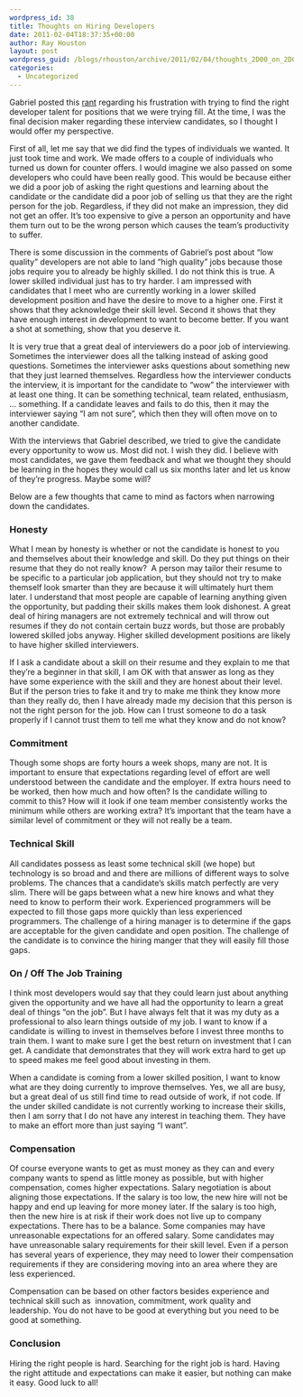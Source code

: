 ```yaml
---
wordpress_id: 38
title: Thoughts on Hiring Developers
date: 2011-02-04T18:37:35+00:00
author: Ray Houston
layout: post
wordpress_guid: /blogs/rhouston/archive/2011/02/04/thoughts_2D00_on_2D00_hiring_2D00_developers.aspx
categories:
  - Uncategorized
---
```

Gabriel posted this [rant](http://www.lostechies.com/blogs/gabrielschenker/archive/2011/01/18/ranting-about-the-quality-of-developers.aspx) regarding his frustration with trying to find the right developer talent for positions that we were trying fill. At the time, I was the final decision maker regarding these interview candidates, so I thought I would offer my perspective.

First of all, let me say that we did find the types of individuals we wanted. It just took time and work. We made offers to a couple of individuals who turned us down for counter offers. I would imagine we also passed on some developers who could have been really good. This would be because either we did a poor job of asking the right questions and learning about the candidate or the candidate did a poor job of selling us that they are the right person for the job. Regardless, if they did not make an impression, they did not get an offer. It’s too expensive to give a person an opportunity and have them turn out to be the wrong person which causes the team’s productivity to suffer.

There is some discussion in the comments of Gabriel’s post about “low quality” developers are not able to land “high quality” jobs because those jobs require you to already be highly skilled. I do not think this is true. A lower skilled individual just has to try harder. I am impressed with candidates that I meet who are currently working in a lower skilled development position and have the desire to move to a higher one. First it shows that they acknowledge their skill level. Second it shows that they have enough interest in development to want to become better. If you want a shot at something, show that you deserve it.

It is very true that a great deal of interviewers do a poor job of interviewing. Sometimes the interviewer does all the talking instead of asking good questions. Sometimes the interviewer asks questions about something new that they just learned themselves. Regardless how the interviewer conducts the interview, it is important for the candidate to “wow” the interviewer with at least one thing. It can be something technical, team related, enthusiasm, … something. If a candidate leaves and fails to do this, then it may the interviewer saying “I am not sure”, which then they will often move on to another candidate.

With the interviews that Gabriel described, we tried to give the candidate every opportunity to wow us. Most did not. I wish they did. I believe with most candidates, we gave them feedback and what we thought they should be learning in the hopes they would call us six months later and let us know of they’re progress. Maybe some will?

Below are a few thoughts that came to mind as factors when narrowing down the candidates.

### Honesty

What I mean by honesty is whether or not the candidate is honest to you and themselves about their knowledge and skill. Do they put things on their resume that they do not really know?&#160; A person may tailor their resume to be specific to a particular job application, but they should not try to make themself look smarter than they are because it will ultimately hurt them later. I understand that most people are capable of learning anything given the opportunity, but padding their skills makes them look dishonest. A great deal of hiring managers are not extremely technical and will throw out resumes if they do not contain certain buzz words, but those are probably lowered skilled jobs anyway. Higher skilled development positions are likely to have higher skilled interviewers.

If I ask a candidate about a skill on their resume and they explain to me that they’re a beginner in that skill, I am OK with that answer as long as they have some experience with the skill and they are honest about their level. But if the person tries to fake it and try to make me think they know more than they really do, then I have already made my decision that this person is not the right person for the job. How can I trust someone to do a task properly if I cannot trust them to tell me what they know and do not know?

### Commitment

Though some shops are forty hours a week shops, many are not. It is important to ensure that expectations regarding level of effort are well understood between the candidate and the employer. If extra hours need to be worked, then how much and how often? Is the candidate willing to commit to this? How will it look if one team member consistently works the minimum while others are working extra? It’s important that the team have a similar level of commitment or they will not really be a team.

### Technical Skill

All candidates possess as least some technical skill (we hope) but technology is so broad and and there are millions of different ways to solve problems. The chances that a candidate’s skills match perfectly are very slim. There will be gaps between what a new hire knows and what they need to know to perform their work. Experienced programmers will be expected to fill those gaps more quickly than less experienced programmers. The challenge of a hiring manager is to determine if the gaps are acceptable for the given candidate and open position. The challenge of the candidate is to convince the hiring manger that they will easily fill those gaps.

### On / Off The Job Training

I think most developers would say that they could learn just about anything given the opportunity and we have all had the opportunity to learn a great deal of things “on the job”. But I have always felt that it was my duty as a professional to also learn things outside of my job. I want to know if a candidate is willing to invest in themselves before I invest three months to train them. I want to make sure I get the best return on investment that I can get. A candidate that demonstrates that they will work extra hard to get up to speed makes me feel good about investing in them.

When a candidate is coming from a lower skilled position, I want to know what are they doing currently to improve themselves. Yes, we all are busy, but a great deal of us still find time to read outside of work, if not code. If the under skilled candidate is not currently working to increase their skills, then I am sorry that I do not have any interest in teaching them. They have to make an effort more than just saying “I want”.

### Compensation

Of course everyone wants to get as must money as they can and every company wants to spend as little money as possible, but with higher compensation, comes higher expectations. Salary negotiation is about aligning those expectations. If the salary is too low, the new hire will not be happy and end up leaving for more money later. If the salary is too high, then the new hire is at risk if their work does not live up to company expectations. There has to be a balance. Some companies may have unreasonable expectations for an offered salary. Some candidates may have unreasonable salary requirements for their skill level. Even if a person has several years of experience, they may need to lower their compensation requirements if they are considering moving into an area where they are less experienced.

Compensation can be based on other factors besides experience and technical skill such as&#160; innovation, commitment, work quality and leadership. You do not have to be good at everything but you need to be good at something.

### Conclusion

Hiring the right people is hard. Searching for the right job is hard. Having the right attitude and expectations can make it easier, but nothing can make it easy. Good luck to all!